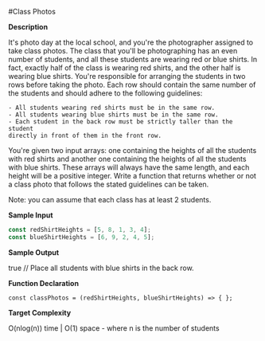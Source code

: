 #Class Photos

__Description__

It's photo day at the local school, and you're the photographer assigned to
take class photos. The class that you'll be photographing has an even number
of students, and all these students are wearing red or blue shirts. In fact,
exactly half of the class is wearing red shirts, and the other half is wearing
blue shirts. You're responsible for arranging the students in two rows before
taking the photo. Each row should contain the same number of the students and
should adhere to the following guidelines:

    - All students wearing red shirts must be in the same row.
    - All students wearing blue shirts must be in the same row.
    - Each student in the back row must be strictly taller than the student
    directly in front of them in the front row.

You're given two input arrays: one containing the heights of all the students
with red shirts and another one containing the heights of all the students
with blue shirts. These arrays will always have the same length, and each
height will be a positive integer. Write a function that returns whether or
not a class photo that follows the stated guidelines can be taken.

Note: you can assume that each class has at least 2 students.

__Sample Input__

```javascript
const redShirtHeights = [5, 8, 1, 3, 4];
const blueShirtHeights = [6, 9, 2, 4, 5];
```

__Sample Output__

true // Place all students with blue shirts in the back row.

__Function Declaration__

`const classPhotos = (redShirtHeights, blueShirtHeights) => { };`

__Target Complexity__

O(nlog(n)) time | O(1) space - where n is the number of students
